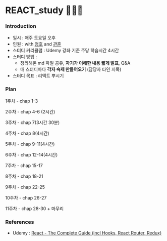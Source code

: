 # REACT_study 👩🏻‍💻

### Introduction

- 일시 : 매주 토요일 오후
- 인원 : with [정호](https://github.com/njh7799) and [관훈](https://github.com/riverandeye)
- 스터디 커리큘럼 : Udemy 강좌 기준 주당 학습시간 4시간
- 스터디 방법 : 
    - 정리해온 md 파일 공유, **자기가 이해한 내용 짧게 발표**, Q&A
    - 매 스터디마다 **각자 숙제 만들어오기** (담당자 타인 지목)
- 스터디 목표 :  리액트 뿌시기



### Plan

1주차 - chap 1-3

2주차 - chap 4-6 (2시간)

3주차 - chap 7(3시간 30분)

4주차 - chap 8(4시간)

5주차 - chap 9-11(4시간)

6주차 - chap 12-14(4시간)

7주차 - chap 15-17

8주차 - chap 18-21

9주차 - chap 22-25

10주차 - chap 26-27

11주차 - chap 28-30 + 마무리


### References

- Udemy : [React - The Complete Guide (incl Hooks, React Router, Redux)](https://www.udemy.com/react-the-complete-guide-incl-redux/)

